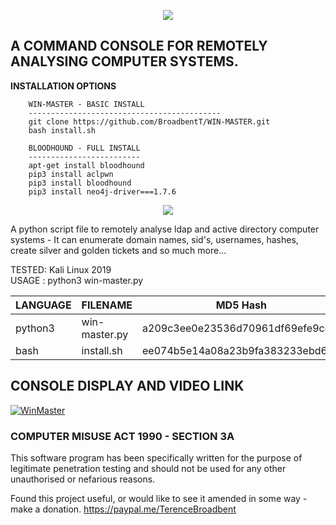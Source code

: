 <p align="center">
  <img src="https://github.com/BroadbentT/WIN-MASTER/blob/master/header.png">
</p>

## A COMMAND CONSOLE FOR REMOTELY ANALYSING COMPUTER SYSTEMS.

**INSTALLATION OPTIONS**

        WIN-MASTER - BASIC INSTALL
        -------------------------------------------
        git clone https://github.com/BroadbentT/WIN-MASTER.git
        bash install.sh

        BLOODHOUND - FULL INSTALL
        -------------------------
        apt-get install bloodhound
        pip3 install aclpwn
        pip3 install bloodhound
        pip3 install neo4j-driver===1.7.6 

<p align="center">
  <img src="https://github.com/BroadbentT/WIN-MASTER/blob/master/picture2.png">
</p> 

A python script file to remotely analyse ldap and active directory computer systems - It can enumerate domain names, sid's, usernames, hashes, create silver and golden tickets and so much more...  

TESTED: Kali Linux 2019 <br>
USAGE : python3 win-master.py

| LANGUAGE  | FILENAME      | MD5 Hash                         | Version      |
|------     |------         | -------                          | ----         |
| python3   | win-master.py | a209c3ee0e23536d70961df69efe9cd5 | @g3nT_0r@ng3 |
| bash      | install.sh    | ee074b5e14a08a23b9fa383233ebd647 | @g3nT_0r@ng3 |	                

## CONSOLE DISPLAY AND VIDEO LINK
[![WinMaster](https://github.com/BroadbentT/WIN-MASTER/blob/master/picture1.png)](https://youtu.be/6kbGW_IIq2A "MasterConsole")

### COMPUTER MISUSE ACT 1990 - SECTION 3A
This software program has been specifically written for the purpose of legitimate penetration testing and should not be used for any other unauthorised or nefarious reasons.

Found this project useful, or would like to see it amended in some way - make a donation.
https://paypal.me/TerenceBroadbent
